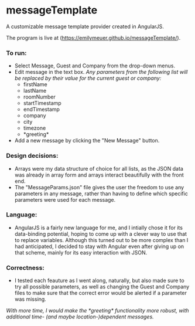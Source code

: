 # messageTemplate

A customizable message template provider created in AngularJS.

The program is live at (https://emilymeuer.github.io/messageTemplate/).

### To run:
 - Select Message, Guest and Company from the drop-down menus.
 - Edit message in the text box.
    _Any parameters from the following list will be replaced by their value for the current guest or company:_
    - firstName
    - lastName
    - roomNumber
    - startTimestamp
    - endTimestamp
    - company
    - city
    - timezone
    - \*greeting*
 - Add a new message by clicking the "New Message" button.
    
### Design decisions:
 - Arrays were my data structure of choice for all lists, as the JSON data was already in array form and arrays interact beautifully with the front end.
 - The "MessageParams.json" file gives the user the freedom to use any parameters in any message, rather than having to define which specific parameters were used for each message.

### Language:
 - AngularJS is a fairly new language for me, and I intially chose it for its data-binding potential, hoping to come up with a clever way to use that to replace variables.  Although this turned out to be more complex than I had anticipated, I decided to stay with Angular even after giving up on that scheme, mainly for its easy interaction with JSON.

### Correctness:
 - I tested each feauture as I went along, naturally, but also made sure to try all possible parameters, as well as changing the Guest and Company files to make sure that the correct error would be alerted if a parameter was missing.

_With more time, I would make the \*greeting\* functionality more robust, with additional time- (and maybe location-)dependent messages._
